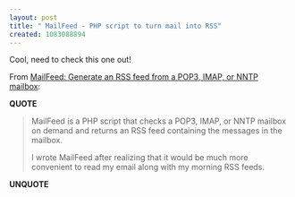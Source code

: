 ```yaml
---
layout: post
title: " MailFeed - PHP script to turn mail into RSS"
created: 1083088894
---
```

Cool, need to check this one out!

From <a href="http://wonko.com/software/mailfeed/">MailFeed: Generate an RSS feed from a POP3, IMAP, or NNTP mailbox</a>:
<p><strong>QUOTE</strong></p><blockquote>MailFeed is a PHP script that checks a POP3, IMAP, or NNTP mailbox on demand and returns an RSS feed containing the messages in the mailbox.

I wrote MailFeed after realizing that it would be much more convenient  to read my email along with my morning RSS feeds.</blockquote><p><strong>UNQUOTE</strong></p>

